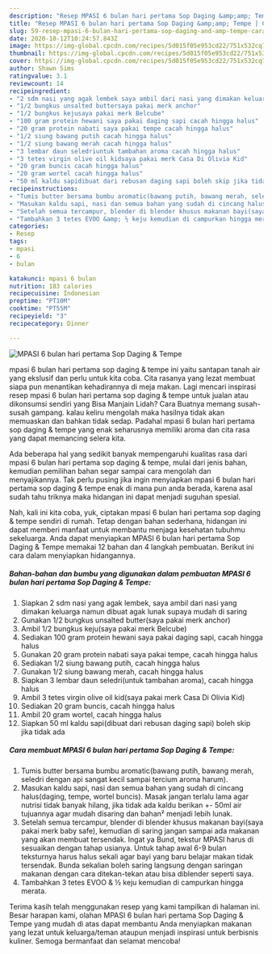 ```yaml
---
description: "Resep MPASI 6 bulan hari pertama Sop Daging &amp;amp; Tempe | Cara Bikin MPASI 6 bulan hari pertama Sop Daging &amp;amp; Tempe Yang Enak Banget"
title: "Resep MPASI 6 bulan hari pertama Sop Daging &amp;amp; Tempe | Cara Bikin MPASI 6 bulan hari pertama Sop Daging &amp;amp; Tempe Yang Enak Banget"
slug: 59-resep-mpasi-6-bulan-hari-pertama-sop-daging-and-amp-tempe-cara-bikin-mpasi-6-bulan-hari-pertama-sop-daging-and-amp-tempe-yang-enak-banget
date: 2020-10-12T10:24:57.843Z
image: https://img-global.cpcdn.com/recipes/5d015f05e953cd22/751x532cq70/mpasi-6-bulan-hari-pertama-sop-daging-tempe-foto-resep-utama.jpg
thumbnail: https://img-global.cpcdn.com/recipes/5d015f05e953cd22/751x532cq70/mpasi-6-bulan-hari-pertama-sop-daging-tempe-foto-resep-utama.jpg
cover: https://img-global.cpcdn.com/recipes/5d015f05e953cd22/751x532cq70/mpasi-6-bulan-hari-pertama-sop-daging-tempe-foto-resep-utama.jpg
author: Shawn Sims
ratingvalue: 3.1
reviewcount: 14
recipeingredient:
- "2 sdm nasi yang agak lembek saya ambil dari nasi yang dimakan keluarga namun dibuat agak lunak supaya mudah di saring"
- "1/2 bungkus unsalted buttersaya pakai merk anchor"
- "1/2 bungkus kejusaya pakai merk Belcube"
- "100 gram protein hewani saya pakai daging sapi cacah hingga halus"
- "20 gram protein nabati saya pakai tempe cacah hingga halus"
- "1/2 siung bawang putih cacah hingga halus"
- "1/2 siung bawang merah cacah hingga halus"
- "3 lembar daun seledriuntuk tambahan aroma cacah hingga halus"
- "3 tetes virgin olive oil kidsaya pakai merk Casa Di Olivia Kid"
- "20 gram buncis cacah hingga halus"
- "20 gram wortel cacah hingga halus"
- "50 ml kaldu sapidibuat dari rebusan daging sapi boleh skip jika tidak ada"
recipeinstructions:
- "Tumis butter bersama bumbu aromatic(bawang putih, bawang merah, seledri dengan api sangat kecil sampai tercium aroma harum)."
- "Masukan kaldu sapi, nasi dan semua bahan yang sudah di cincang halus(daging, tempe, wortel buncis). Masak jangan terlalu lama agar nutrisi tidak banyak hilang, jika tidak ada kaldu berikan +- 50ml air tujuannya agar mudah disaring dan bahan² menjadi lebih lunak."
- "Setelah semua tercampur, blender di blender khusus makanan bayi(saya pakai merk baby safe), kemudian di saring jangan sampai ada makanan yang akan membuat tersendak. Ingat ya Bund, tekstur MPASI harus di sesuaikan dengan tahap usianya. Untuk tahap awal 6-9 bulan teksturnya harus halus sekali agar bayi yang baru belajar makan tidak tersendak. Bunda sekalian boleh saring langsung dengan saringan makanan dengan cara ditekan-tekan atau bisa diblender seperti saya."
- "Tambahkan 3 tetes EVOO &amp; ½ keju kemudian di campurkan hingga merata."
categories:
- Resep
tags:
- mpasi
- 6
- bulan

katakunci: mpasi 6 bulan 
nutrition: 183 calories
recipecuisine: Indonesian
preptime: "PT10M"
cooktime: "PT55M"
recipeyield: "3"
recipecategory: Dinner

---
```



![MPASI 6 bulan hari pertama Sop Daging &amp; Tempe](https://img-global.cpcdn.com/recipes/5d015f05e953cd22/751x532cq70/mpasi-6-bulan-hari-pertama-sop-daging-tempe-foto-resep-utama.jpg)


mpasi 6 bulan hari pertama sop daging &amp; tempe ini yaitu santapan tanah air yang ekslusif dan perlu untuk kita coba. Cita rasanya yang lezat membuat siapa pun menantikan kehadirannya di meja makan.
Lagi mencari inspirasi resep mpasi 6 bulan hari pertama sop daging &amp; tempe untuk jualan atau dikonsumsi sendiri yang Bisa Manjain Lidah? Cara Buatnya memang susah-susah gampang. kalau keliru mengolah maka hasilnya tidak akan memuaskan dan bahkan tidak sedap. Padahal mpasi 6 bulan hari pertama sop daging &amp; tempe yang enak seharusnya memiliki aroma dan cita rasa yang dapat memancing selera kita.



Ada beberapa hal yang sedikit banyak mempengaruhi kualitas rasa dari mpasi 6 bulan hari pertama sop daging &amp; tempe, mulai dari jenis bahan, kemudian pemilihan bahan segar sampai cara mengolah dan menyajikannya. Tak perlu pusing jika ingin menyiapkan mpasi 6 bulan hari pertama sop daging &amp; tempe enak di mana pun anda berada, karena asal sudah tahu triknya maka hidangan ini dapat menjadi suguhan spesial.


Nah, kali ini kita coba, yuk, ciptakan mpasi 6 bulan hari pertama sop daging &amp; tempe sendiri di rumah. Tetap dengan bahan sederhana, hidangan ini dapat memberi manfaat untuk membantu menjaga kesehatan tubuhmu sekeluarga. Anda dapat menyiapkan MPASI 6 bulan hari pertama Sop Daging &amp; Tempe memakai 12 bahan dan 4 langkah pembuatan. Berikut ini cara dalam menyiapkan hidangannya.

<!--inarticleads1-->

##### Bahan-bahan dan bumbu yang digunakan dalam pembuatan MPASI 6 bulan hari pertama Sop Daging &amp; Tempe:

1. Siapkan 2 sdm nasi yang agak lembek, saya ambil dari nasi yang dimakan keluarga namun dibuat agak lunak supaya mudah di saring
1. Gunakan 1/2 bungkus unsalted butter(saya pakai merk anchor)
1. Ambil 1/2 bungkus keju(saya pakai merk Belcube)
1. Sediakan 100 gram protein hewani saya pakai daging sapi, cacah hingga halus
1. Gunakan 20 gram protein nabati saya pakai tempe, cacah hingga halus
1. Sediakan 1/2 siung bawang putih, cacah hingga halus
1. Gunakan 1/2 siung bawang merah, cacah hingga halus
1. Siapkan 3 lembar daun seledri(untuk tambahan aroma), cacah hingga halus
1. Ambil 3 tetes virgin olive oil kid(saya pakai merk Casa Di Olivia Kid)
1. Sediakan 20 gram buncis, cacah hingga halus
1. Ambil 20 gram wortel, cacah hingga halus
1. Siapkan 50 ml kaldu sapi(dibuat dari rebusan daging sapi) boleh skip jika tidak ada




<!--inarticleads2-->

##### Cara membuat MPASI 6 bulan hari pertama Sop Daging &amp; Tempe:

1. Tumis butter bersama bumbu aromatic(bawang putih, bawang merah, seledri dengan api sangat kecil sampai tercium aroma harum).
1. Masukan kaldu sapi, nasi dan semua bahan yang sudah di cincang halus(daging, tempe, wortel buncis). Masak jangan terlalu lama agar nutrisi tidak banyak hilang, jika tidak ada kaldu berikan +- 50ml air tujuannya agar mudah disaring dan bahan² menjadi lebih lunak.
1. Setelah semua tercampur, blender di blender khusus makanan bayi(saya pakai merk baby safe), kemudian di saring jangan sampai ada makanan yang akan membuat tersendak. Ingat ya Bund, tekstur MPASI harus di sesuaikan dengan tahap usianya. Untuk tahap awal 6-9 bulan teksturnya harus halus sekali agar bayi yang baru belajar makan tidak tersendak. Bunda sekalian boleh saring langsung dengan saringan makanan dengan cara ditekan-tekan atau bisa diblender seperti saya.
1. Tambahkan 3 tetes EVOO &amp; ½ keju kemudian di campurkan hingga merata.




Terima kasih telah menggunakan resep yang kami tampilkan di halaman ini. Besar harapan kami, olahan MPASI 6 bulan hari pertama Sop Daging &amp; Tempe yang mudah di atas dapat membantu Anda menyiapkan makanan yang lezat untuk keluarga/teman ataupun menjadi inspirasi untuk berbisnis kuliner. Semoga bermanfaat dan selamat mencoba!

